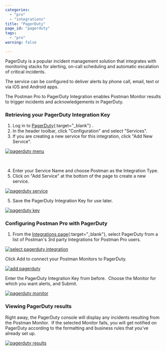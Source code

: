 ```yaml
---
categories:
  - "pro"
  - "integrations"
title: "PagerDuty"
page_id: "pagerduty"
tags: 
  - "pro"
warning: false

---
```


PagerDuty is a popular incident management solution that integrates with monitoring stacks for alerting, on-call scheduling and automatic escalation of critical incidents. 

The service can be configured to deliver alerts by phone call, email, text or via iOS and Android apps.

The Postman Pro to PagerDuty Integration enables Postman Monitor results to trigger incidents and acknowledgements in PagerDuty.  

### Retrieving your PagerDuty Integration Key

1. Log in to [PagerDuty](https://app.pagerduty.com/){:target="_blank"} .  
2. In the header toolbar, click "Configuration" and select "Services".  
3. If you are creating a new service for this integration, click "Add New Service".

[![pagerduty menu](https://s3.amazonaws.com/postman-static-getpostman-com/postman-docs/integrations-pagerduty1.png)](https://s3.amazonaws.com/postman-static-getpostman-com/postman-docs/integrations-pagerduty1.png)

 <ol start="4">
  <li>Enter your Service Name and choose Postman as the Integration Type. </li>
  <li>Click on "Add Service" at the bottom of the page to create a new service.</li>
</ol>

[![pagerduty service](https://s3.amazonaws.com/postman-static-getpostman-com/postman-docs/pagerduty_service.png)](https://s3.amazonaws.com/postman-static-getpostman-com/postman-docs/pagerduty_service.png)

<ol start="5">
  <li>Save the PagerDuty Integration Key for use later. </li>
</ol>

[![pagerduty key](https://s3.amazonaws.com/postman-static-getpostman-com/postman-docs/pagerduty_key.png)](https://s3.amazonaws.com/postman-static-getpostman-com/postman-docs/pagerduty_key.png)

### Configuring Postman Pro with PagerDuty

1. From the [Integrations page](https://app.getpostman.com/dashboard/integrations){:target="_blank"}, select PagerDuty from a list of Postman's 3rd party Integrations for Postman Pro users.

[![select pagerduty integration](https://s3.amazonaws.com/postman-static-getpostman-com/postman-docs/pagerdutyINT.png)](https://s3.amazonaws.com/postman-static-getpostman-com/postman-docs/pagerdutyINT.png)

Click Add to connect your Postman Monitors to PagerDuty.

[![add pagerduty](https://s3.amazonaws.com/postman-static-getpostman-com/postman-docs/pagerduty_add.png)](https://s3.amazonaws.com/postman-static-getpostman-com/postman-docs/pagerduty_add.png)

Enter the PagerDuty Integration Key from before.  Choose the Monitor for which you want alerts, and Submit.

[![pagerduty monitor](https://s3.amazonaws.com/postman-static-getpostman-com/postman-docs/pagerduty_monitor.png)](https://s3.amazonaws.com/postman-static-getpostman-com/postman-docs/pagerduty_monitor.png)

### Viewing PagerDuty results

Right away, the PagerDuty console will display any incidents resulting from the Postman Monitor.  If the selected Monitor fails, you will get notified on PagerDuty according to the formatting and business rules that you’ve already set up.

[![pagerduty results](https://s3.amazonaws.com/postman-static-getpostman-com/postman-docs/pagerduty_results.png)](https://s3.amazonaws.com/postman-static-getpostman-com/postman-docs/pagerduty_results.png)
